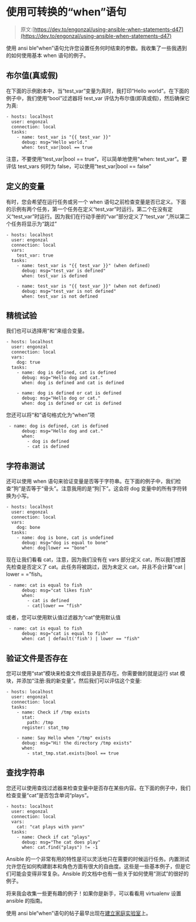 # 使用可转换的“when”语句

> 原文:[https://dev.to/engonzal/using-ansible-when-statements-d47](https://dev.to/engonzal/using-ansible-when-statements-d47)

使用 ansi ble“when”语句允许您设置任务何时结束的参数。我收集了一些我遇到的如何使用基本 when 语句的例子。

## 布尔值(真或假)

在下面的示例剧本中，当“test_var”变量为真时，我打印“Hello world”。在下面的例子中，我们使用“bool”过滤器将 test_var 评估为布尔值(即真或假)，然后确保它为真:

```
- hosts: localhost
  user: engonzal
  connection: local
  tasks:
    - name: test_var is "{{ test_var }}"
      debug: msg="Hello world."
      when: test_var|bool == true 
```

注意，不要使用“test_var|bool == true”，可以简单地使用“when: test_var”。要评估 test_vars 何时为 false，可以使用“test_var|bool == false”

## 定义的变量

有时，您会希望在运行任务或另一个 when 语句之前检查变量是否已定义。下面的示例有两个任务，第一个任务在定义“test_var”时运行。第二个在没有定义“test_var”时运行。因为我们在行动手册的“var”部分定义了“test_var ”,所以第二个任务将显示为“跳过”

```
- hosts: localhost
  user: engonzal
  connection: local
  vars:
    test_var: true
  tasks:
    - name: test_var is "{{ test_var }}" (when defined)
      debug: msg="test_var is defined"
      when: test_var is defined

    - name: test_var is "{{ test_var }}" (when not defined)
      debug: msg="test_var is not defined"
      when: test_var is not defined 
```

## 精梳试验

我们也可以选择用“和”来组合变量。

```
- hosts: localhost
  user: engonzal
  connection: local
  vars:
    dog: true
  tasks:
    - name: dog is defined, cat is defined
      debug: msg="Hello dog and cat."
      when: dog is defined and cat is defined

    - name: dog is defined or cat is defined
      debug: msg="Hello dog or cat."
      when: dog is defined or cat is defined 
```

您还可以将“和”语句格式化为“when”项

```
 - name: dog is defined, cat is defined
      debug: msg="Hello dog and cat."
      when:
        - dog is defined
        - cat is defined 
```

## 字符串测试

还可以使用 when 语句来验证变量是否等于字符串。在下面的例子中，我们检查“狗”是否等于“骨头”。注意我用的是“狗|下”。这会将 dog 变量中的所有字符转换为小写。

```
- hosts: localhost
  user: engonzal
  connection: local
  vars:
    dog: bone
  tasks:
    - name: dog is bone, cat is undefined
      debug: msg="dog is equal to bone"
      when: dog|lower == "bone" 
```

现在让我们看看 cat，注意，因为我们没有在 vars 部分定义 cat，所以我们想首先检查是否定义了 cat。此任务将被跳过，因为未定义 cat，并且不会计算“cat | lower = =”fish。

```
 - name: cat is equal to fish
      debug: msg="cat likes fish"
      when:
        - cat is defined
        - cat|lower == "fish" 
```

或者，您可以使用默认值过滤器为“cat”使用默认值

```
 - name: cat is equal to fish
      debug: msg="cat is equal to fish"
      when: cat | default('fish') | lower == "fish" 
```

## 验证文件是否存在

您可以使用“stat”模块来检查文件或目录是否存在。你需要做的就是运行 stat 模块，并添加“注册:我的新变量”。然后我们可以评估这个变量:

```
- hosts: localhost
  user: engonzal
  connection: local
  tasks:
    - name: Check if /tmp exists
      stat:
        path: /tmp
      register: stat_tmp

    - name: Say Hello when "/tmp" exists
      debug: msg="Hi! the directory /tmp exists"
      when:
        - stat_tmp.stat.exists|bool == true 
```

## 查找字符串

您还可以使用查找过滤器来检查变量中是否存在某些内容。在下面的例子中，我们检查变量“cat”是否包含单词“plays”。

```
- hosts: localhost
  user: engonzal
  connection: local
  vars:
    cat: "cat plays with yarn"
  tasks:
    - name: Check if cat "plays"
      debug: msg="The cat does play"
      when: cat.find("plays") != -1 
```

Ansible 的一个非常有用的特性是可以灵活地只在需要的时候运行任务。内置测试允许您在如何构建剧本和角色方面有很大的自由度。这些是一些基本例子，但是它们可能会变得非常复杂。Ansible 的文档中也有一些关于如何使用“测试”的很好的例子。

将来我会收集一些更有趣的例子！如果你是新手，可以看看用 virtualenv 设置 ansible 的指南。

使用 ansi ble“when”语句的帖子最早出现在[建立家庭实验室](https://buildahomelab.com)上。